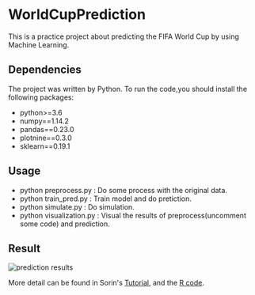 # WorldCupPrediction

This is a practice project about predicting the FIFA World Cup by using Machine Learning.

## Dependencies
The project was written by Python. To run the code,you should install the following packages:
  
  * python>=3.6
  * numpy==1.14.2
  * pandas==0.23.0
  * plotnine==0.3.0
  * sklearn==0.19.1

## Usage
  * python preprocess.py    : Do some process with the original data.
  * python train_pred.py    : Train model and do pretiction.
  * python simulate.py      : Do simulation.
  * python visualization.py : Visual the results of preprocess(uncomment some code) and prediction.
  
## Result

  ![prediction results](https://github.com/Boreaso/WorldCupPrediction/raw/master/images/)
  
More detail can be found in Sorin's [Tutorial](https://notebooks.azure.com/sorinpeste/libraries/footballpred/html/worldcup.ipynb), and the [R code](https://github.com/neaorin/PredictTheWorldCup).
